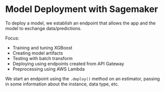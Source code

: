 # Model Deployment with Sagemaker

To deploy a model, we establish an endpoint that allows the app and the model to exchange data/predictions.

Focus:
* Training and tuning XGBoost
* Creating model artifacts
* Testing with batch transform
* Deploying using endpoints created from API Gateway
* Preprocessing using AWS Lambda

We start an endpoint using the `.deploy()` method on an estimator, passing in some information about the instance, data type, etc.
